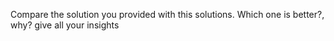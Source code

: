 Compare the solution you provided with this solutions.
Which one is better?, why? give all your insights
